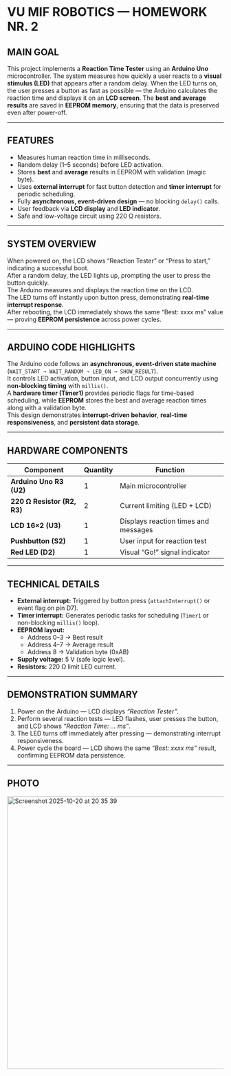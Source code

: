 # VU MIF ROBOTICS — HOMEWORK NR. 2

## MAIN GOAL
This project implements a **Reaction Time Tester** using an **Arduino Uno** microcontroller. The system measures how quickly a user reacts to a **visual stimulus (LED)** that appears after a random delay. When the LED turns on, the user presses a button as fast as possible — the Arduino calculates the reaction time and displays it on an **LCD screen**. The **best and average results** are saved in **EEPROM memory**, ensuring that the data is preserved even after power-off.

---

## FEATURES
- Measures human reaction time in milliseconds.  
- Random delay (1–5 seconds) before LED activation.  
- Stores **best** and **average** results in EEPROM with validation (magic byte).  
- Uses **external interrupt** for fast button detection and **timer interrupt** for periodic scheduling.  
- Fully **asynchronous, event-driven design** — no blocking `delay()` calls.  
- User feedback via **LCD display** and **LED indicator**.  
- Safe and low-voltage circuit using 220 Ω resistors.

---

## SYSTEM OVERVIEW
When powered on, the LCD shows “Reaction Tester” or “Press to start,” indicating a successful boot.  
After a random delay, the LED lights up, prompting the user to press the button quickly.  
The Arduino measures and displays the reaction time on the LCD.  
The LED turns off instantly upon button press, demonstrating **real-time interrupt response**.  
After rebooting, the LCD immediately shows the same “Best: xxxx ms” value — proving **EEPROM persistence** across power cycles.

---

## ARDUINO CODE HIGHLIGHTS
The Arduino code follows an **asynchronous, event-driven state machine** (`WAIT_START → WAIT_RANDOM → LED_ON → SHOW_RESULT`).  
It controls LED activation, button input, and LCD output concurrently using **non-blocking timing** with `millis()`.  
A **hardware timer (Timer1)** provides periodic flags for time-based scheduling, while **EEPROM** stores the best and average reaction times along with a validation byte.  
This design demonstrates **interrupt-driven behavior**, **real-time responsiveness**, and **persistent data storage**.

---

## HARDWARE COMPONENTS
| **Component** | **Quantity** | **Function** |
|----------------|--------------|---------------|
| **Arduino Uno R3 (U2)** | 1 | Main microcontroller |
| **220 Ω Resistor (R2, R3)** | 2 | Current limiting (LED + LCD) |
| **LCD 16×2 (U3)** | 1 | Displays reaction times and messages |
| **Pushbutton (S2)** | 1 | User input for reaction test |
| **Red LED (D2)** | 1 | Visual “Go!” signal indicator |

---

## TECHNICAL DETAILS
- **External interrupt:** Triggered by button press (`attachInterrupt()` or event flag on pin D7).  
- **Timer interrupt:** Generates periodic tasks for scheduling (`Timer1` or non-blocking `millis()` loop).  
- **EEPROM layout:**  
  - Address 0–3 → Best result  
  - Address 4–7 → Average result  
  - Address 8 → Validation byte (0xAB)  
- **Supply voltage:** 5 V (safe logic level).  
- **Resistors:** 220 Ω limit LED current.  

---

## DEMONSTRATION SUMMARY
1. Power on the Arduino — LCD displays *“Reaction Tester”*.  
2. Perform several reaction tests — LED flashes, user presses the button, and LCD shows *“Reaction Time: ... ms”*.  
3. The LED turns off immediately after pressing — demonstrating interrupt responsiveness.  
4. Power cycle the board — LCD shows the same *“Best: xxxx ms”* result, confirming EEPROM data persistence.  

---

## PHOTO
<img width="966" height="633" alt="Screenshot 2025-10-20 at 20 35 39" src="https://github.com/user-attachments/assets/13214795-9955-4c97-8b71-8c23538786f4" />
